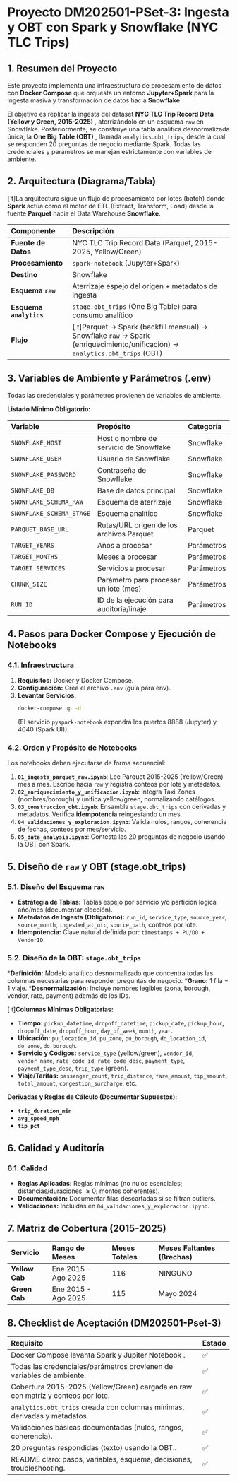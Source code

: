 # Proyecto DM202501-PSet-3: Ingesta y OBT con Spark y Snowflake (NYC TLC Trips)

## 1. Resumen del Proyecto

Este proyecto implementa una infraestructura de procesamiento de datos con **Docker Compose** que orquesta un entorno **Jupyter+Spark** para la ingesta masiva y transformación de datos hacia **Snowflake**

El objetivo es replicar la ingesta del dataset **NYC TLC Trip Record Data (Yellow y Green, 2015-2025)** , aterrizándolo en un esquema `raw` en Snowflake. Posteriormente, se construye una tabla analítica desnormalizada única, la **One Big Table (OBT)** , llamada `analytics.obt_trips`, desde la cual se responden 20 preguntas de negocio mediante Spark. Todas las credenciales y parámetros se manejan estrictamente con variables de ambiente.

## 2. Arquitectura (Diagrama/Tabla)

[ t]La arquitectura sigue un flujo de procesamiento por lotes (batch) donde **Spark** actúa como el motor de ETL (Extract, Transform, Load) desde la fuente **Parquet** hacia el Data Warehouse **Snowflake**.

| Componente | Descripción |
| :--- | :--- |
| **Fuente de Datos** | NYC TLC Trip Record Data (Parquet, 2015-2025, Yellow/Green) |
| **Procesamiento** | `spark-notebook` (Jupyter+Spark)|
| **Destino** | Snowflake |
| **Esquema `raw`** | Aterrizaje espejo del origen + metadatos de ingesta  |
| **Esquema `analytics`** |`stage.obt_trips` (One Big Table) para consumo analítico |
| **Flujo** | [ t]Parquet → Spark (backfill mensual) → Snowflake `raw` → Spark (enriquecimiento/unificación) → `analytics.obt_trips` (OBT)|

## 3. Variables de Ambiente y Parámetros (.env)

Todas las credenciales y parámetros provienen de variables de ambiente. 

**Listado Mínimo Obligatorio:** 

| Variable | Propósito | Categoría |
| :--- | :--- | :--- |
| `SNOWFLAKE_HOST` | Host o nombre de servicio de Snowflake | Snowflake |
| `SNOWFLAKE_USER` | Usuario de Snowflake | Snowflake |
| `SNOWFLAKE_PASSWORD` | Contraseña de Snowflake  | Snowflake |
| `SNOWFLAKE_DB` | Base de datos principal | Snowflake |
| `SNOWFLAKE_SCHEMA_RAW` | Esquema de aterrizaje | Snowflake |
| `SNOWFLAKE_SCHEMA_STAGE` | Esquema analítico   | Snowflake |
| `PARQUET_BASE_URL` | Rutas/URL origen de los archivos Parquet | Parquet |
| `TARGET_YEARS` | Años a procesar | Parámetros |
| `TARGET_MONTHS` | Meses a procesar | Parámetros |
| `TARGET_SERVICES` | Servicios a procesar | Parámetros |
| `CHUNK_SIZE` | Parámetro para procesar un lote (mes) | Parámetros |
| `RUN_ID` | ID de la ejecución para auditoría/linaje  | Parámetros |

## 4. Pasos para Docker Compose y Ejecución de Notebooks

### 4.1. Infraestructura
1.  **Requisitos:** Docker y Docker Compose.
2.  **Configuración:** Crea el archivo `.env` (guía para env).
3.  **Levantar Servicios:**
    ```bash
    docker-compose up -d
    ```
    (El servicio `pyspark-notebook` expondrá los puertos 8888 (Jupyter) y 4040 (Spark UI)).

### 4.2. Orden y Propósito de Notebooks 
Los notebooks deben ejecutarse de forma secuencial:

1.  **`01_ingesta_parquet_raw.ipynb`**: Lee Parquet 2015-2025 (Yellow/Green) mes a mes. Escribe hacia `raw` y registra conteos por lote y metadatos.
2.  **`02_enriquecimiento_y_unificacion.ipynb`**: Integra Taxi Zones (nombres/borough) y unifica yellow/green, normalizando catálogos.
3.  **`03_construccion_obt.ipynb`**: Ensambla `stage.obt_trips` con derivadas y metadatos. Verifica **idempotencia** reingestando un mes.
4.  **`04_validaciones_y_exploracion.ipynb`**: Valida nulos, rangos, coherencia de fechas, conteos por mes/servicio.
5.  **`05_data_analysis.ipynb`**: Contesta las 20 preguntas de negocio usando la OBT con Spark.

## 5. Diseño de `raw` y OBT (stage.obt_trips) 

### 5.1. Diseño del Esquema `raw`
* **Estrategia de Tablas:** Tablas espejo por servicio y/o partición lógica año/mes (documentar elección).
* **Metadatos de Ingesta (Obligatorio):** `run_id`, `service_type`, `source_year`, `source_month`, `ingested_at_utc`, `source_path`, conteos por lote.
* **Idempotencia:** Clave natural definida por: `timestamps + PU/DO + VendorID`.

### 5.2. Diseño de la OBT: `stage.obt_trips`
***Definición:** Modelo analítico desnormalizado que concentra todas las columnas necesarias para responder preguntas de negocio.
***Grano:** 1 fila = 1 viaje.
***Desnormalización:** Incluye nombres legibles (zona, borough, vendor, rate, payment) además de los IDs.

[ t]**Columnas Mínimas Obligatorias:** 
* **Tiempo:** `pickup_datetime`, `dropoff_datetime`, `pickup_date`, `pickup_hour`, `dropoff_date`, `dropoff_hour`, `day_of_week`, `month`, `year`.
* **Ubicación:** `pu_location_id`, `pu_zone`, `pu_borough`, `do_location_id`, `do_zone`, `do_borough`.
* **Servicio y Códigos:** `service_type` (yellow/green), `vendor_id`, `vendor_name`, `rate_code_id`, `rate_code_desc`, `payment_type`, `payment_type_desc`, `trip_type` (green).
* **Viaje/Tarifas:** `passenger_count`, `trip_distance`, `fare_amount`, `tip_amount`, `total_amount`, `congestion_surcharge`, etc.

**Derivadas y Reglas de Cálculo (Documentar Supuestos):** 
* **`trip_duration_min`**
* **`avg_speed_mph`**
* **`tip_pct`**

## 6. Calidad y Auditoría 

### 6.1. Calidad
* **Reglas Aplicadas:** Reglas mínimas (no nulos esenciales; distancias/duraciones $\ge0$; montos coherentes).
* **Documentación:** Documentar filas descartadas si se filtran outliers.
* **Validaciones:** Incluidas en `04_validaciones_y_exploracion.ipynb`.


## 7. Matriz de Cobertura (2015-2025) 

| Servicio | Rango de Meses | Meses Totales | Meses Faltantes (Brechas) |
| :--- | :--- | :--- | :--- |
| **Yellow Cab** | Ene 2015 - Ago 2025 | 116 | NINGUNO |
| **Green Cab** | Ene 2015 - Ago 2025 | 115 | Mayo 2024 |
## 8. Checklist de Aceptación (DM202501-Pset-3) 

| Requisito | Estado |
| :--- | :--- |
| Docker Compose levanta Spark y Jupiter Notebook .  | ✅ |
| Todas las credenciales/parámetros provienen de variables de ambiente.  | ✅ |
| Cobertura 2015–2025 (Yellow/Green) cargada en raw con matriz y conteos por lote.  | ✅ |
| `analytics.obt_trips` creada con columnas mínimas, derivadas y metadatos.  | ✅ |
| Validaciones básicas documentadas (nulos, rangos, coherencia).  | ✅ |
| 20 preguntas respondidas (texto) usando la OBT..  | ✅ |
| README claro: pasos, variables, esquema, decisiones, troubleshooting.  | ✅ |